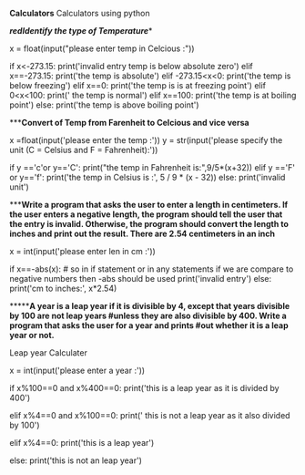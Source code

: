 **Calculators**
Calculators using python

******red*Identify the type of Temperature******

x = float(input("please enter temp in Celcious :"))

if x<-273.15:
    print('invalid entry temp is below absolute zero')
elif x==-273.15:
    print('the temp is absolute')
elif -273.15<x<0:
    print('the temp is below freezing')
elif x==0:
    print('the temp is is at freezing point')
elif 0<x<100:
    print(' the temp is normal')
elif x==100:
    print('the temp is at boiling point')
else:
    print('the temp is above boiling point')
    

*********Convert of Temp from Farenheit to Celcious and vice versa******

x =float(input('please enter the temp :'))
y = str(input('please specify the unit (C = Celsius and F = Fahrenheit):'))


if y =='c'or y=='C':
    print("the temp in Fahrenheit is:",9/5*(x+32))
elif y =='F' or y=='f':
    print('the temp in Celsius is :', 5 / 9 * (x - 32))
else:
    print('invalid unit')
 
 
 *********Write a program that asks the user to enter a length in centimeters. If the user enters a negative
length, the program should tell the user that the entry is invalid. Otherwise, the program
should convert the length to inches and print out the result. There are 2.54 centimeters in an
inch******

x = int(input('please enter len in cm :'))

if x==-abs(x): # so in if statement or in any statements if we are compare to negative numbers then -abs should be used
    print('invalid entry')
else:
    print('cm to inches:', x*2.54)


*********A year is a leap year if it is divisible by 4, except that years divisible by 100 are not leap years
#unless they are also divisible by 400. Write a program that asks the user for a year and prints
#out whether it is a leap year or not.****

Leap year Calculater

x = int(input('please enter a year :'))

if x%100==0 and x%400==0:
    print('this is a leap year as it is divided by 400')

elif x%4==0 and x%100==0:
    print(' this is not a leap year as it also divided by 100')

elif x%4==0:
    print('this is a leap year')

else:
    print('this is not an leap year')
    
    
    
